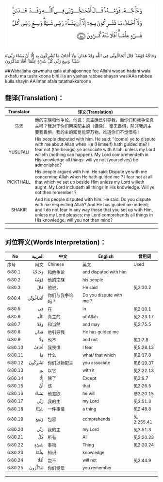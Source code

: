 ![006:080](images/006_080.gif)

#وَحَاجَّهُ قَوْمُهُ ۚ قَالَ أَتُحَاجُّونِّي فِي اللَّهِ وَقَدْ هَدَانِ ۚ وَلَا أَخَافُ مَا تُشْرِكُونَ بِهِ إِلَّا أَنْ يَشَاءَ رَبِّي شَيْئًا ۗ وَسِعَ رَبِّي كُلَّ شَيْءٍ عِلْمًا ۗ أَفَلَا تَتَذَكَّرُونَ 

##Wahajjahu qawmuhu qala atuhajjoonnee fee Allahi waqad hadani wala akhafu ma tushrikoona bihi illa an yashaa rabbee shayan wasiAAa rabbee kulla shayin AAilman afala tatathakkaroona 

## 翻译(Translation)：

| Translator | 译文(Translation)                                            |
| :--------: | ------------------------------------------------------------ |
|    马坚    | 他的宗族和他争论，他说：真主确已引导我，而你们和我争论真主吗？我对于你们用来配主的（偶像），毫无畏惧，除非我的主要我畏惧。我的主的知觉能容万物。难道你们不觉悟吗！ |
|  YUSUFALI  | His people disputed with him. He said: "(come) ye to dispute with me about Allah when He (Himself) hath guided me? I fear not (the beings) ye associate with Allah: unless my Lord willeth (nothing can happen). My Lord comprehendeth in His knowledge all things: will ye not (yourselves) be admonished? |
| PICKTHALL  | His people argued with him. He said: Dispute ye with me concerning Allah when He hath guided me ? I fear not at all that which ye set up beside Him unless my Lord willeth aught. My Lord includeth all things in His knowledge. Will ye not then remember ? |
|   SHAKIR   | And his people disputed with him. He said: Do you dispute with me respecting Allah? And He has guided me indeed; and I do not fear in any way those that you set up with Him, unless my Lord pleases; my Lord comprehends all things in His knowledge; will you not then mind? |

---

## 对位释义(Words Interpretation)：

| No   | العربية | 中文    | English | 曾用词 |
| ---- | ------: | ------- | ------- | ------ |
| 序号 |    阿文 | Chinese | 英文    | Used   |
| 6:80.1  | وَحَاجَّهُ    | 和他争论         | and disputed with him    |            |
| 6:80.2  | قَوْمُهُ     | 他的宗族         | his people               |            |
| 6:80.3  | قَالَ      | 他说，           | He said                  | 见2:30.2   |
| 6:80.4  | أَتُحَاجُّونِّي | 你们与我争论吗？ | Do you dispute with me？ |            |
| 6:80.5  | فِي       | 在               | in                       | 见2:10.1   |
| 6:80.6  | اللَّهِ     | 真主的           | of Allah                 | 见2:23.17  |
| 6:80.7  | وَقَدْ      | 和当然           | and may                  | 见2:75.5   |
| 6:80.8  | هَدَانِ     | 他引导我         | He has guided me         |            |
| 6:80.9  | وَلَا      | 也不             | and not                  | 见1:7.8    |
| 6:80.10 | أَخَافُ     | 我畏惧           | I fear                   | 见5:28.13  |
| 6:80.11 | مَا       | 什么             | what/ that which         | 见2:17.8   |
| 6:80.12 | تُشْرِكُونَ   | 你们以物配主     | you associate            | 见6:19.37  |
| 6:80.13 | بِهِ       | 以它             | with it                  | 见2:22.13  |
| 6:80.14 | إِلَّا      | 除了             | Except                   | 见2:9.7    |
| 6:80.15 | أَنْ       | 该               | that                     | 见2:26.5   |
| 6:80.16 | يَشَاءَ     | 他意欲           | he will                  | 参2:20.15  |
| 6:80.17 | رَبِّي      | 我的主           | my Lord                  | 见3:51.3   |
| 6:80.18 | شَيْئًا     | 一件事情         | a thing                  | 见2:48.8   |
| 6:80.19 | وَسِعَ      | 包容             | comprehends              | 见2:255.41 |
| 6:80.20 | رَبِّي      | 我的主           | my Lord                  | 见3:51.3   |
| 6:80.21 | كُلَّ       | 所有             | All                      | 见2:20.23  |
| 6:80.22 | شَيْءٍ      | 事物             | Thing                    | 见2:20.24  |
| 6:80.23 | عِلْمًا     | 知识             | knowledge                |            |
| 6:80.24 | أَفَلَا     | 岂不             | will not                 | 见2:44.9   |
| 6:80.25 | تَتَذَكَّرُونَ  | 你们觉悟         | you remember             |            |

---
